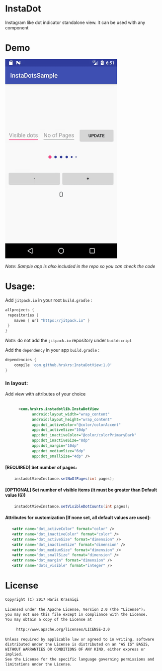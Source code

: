 # InstaDot

Instagram like dot indicator standalone view. It can be used with any component

# Demo

 ![Demo](demo.gif)


_Note: Sample app is also included in the repo so you can check the code_


#  Usage:

Add `jitpack.io` in your root `build.gradle` :
```groovy
allprojects {
 repositories {
    maven { url "https://jitpack.io" }
 }
}
```
_Note:_ do not add the `jitpack.io` repository under `buildscript`

Add the `dependency` in your app `build.gradle` :
```groovy
dependencies {
    compile 'com.github.hrskrs:InstaDotView:1.0'
}
```

### In layout:

Add view with attributes of your choice

``` xml

      <com.hrskrs.instadotlib.InstaDotView
            android:layout_width="wrap_content"
            android:layout_height="wrap_content"
            app:dot_activeColor="@color/colorAccent"
            app:dot_activeSize="10dp"
            app:dot_inactiveColor="@color/colorPrimaryDark"
            app:dot_inactiveSize="8dp"
            app:dot_margin="10dp"
            app:dot_mediumSize="6dp"
            app:dot_smallSize="4dp" />
```


#### [REQUIRED] Set number of pages:

```java
    instadotViewInstance.setNoOfPages(int pages);
```


#### [OPTIONAL] Set number of visible items (it must be greater than Default value (6))

```java
    instadotViewInstance.setVisibleDotCounts(int pages);
```

#### Attributes for customization [If none set, all default values are used]:
``` xml
   <attr name="dot_activeColor" format="color" />
   <attr name="dot_inactiveColor" format="color" />
   <attr name="dot_activeSize" format="dimension" />
   <attr name="dot_inactiveSize" format="dimension" />
   <attr name="dot_mediumSize" format="dimension" />
   <attr name="dot_smallSize" format="dimension" />
   <attr name="dot_margin" format="dimension" />
   <attr name="dots_visible" format="integer" />
```


# License

    Copyright (C) 2017 Haris Krasniqi

    Licensed under the Apache License, Version 2.0 (the "License");
    you may not use this file except in compliance with the License.
    You may obtain a copy of the License at

         http://www.apache.org/licenses/LICENSE-2.0

    Unless required by applicable law or agreed to in writing, software
    distributed under the License is distributed on an "AS IS" BASIS,
    WITHOUT WARRANTIES OR CONDITIONS OF ANY KIND, either express or implied.
    See the License for the specific language governing permissions and
    limitations under the License.
